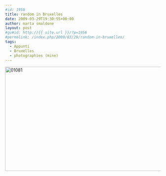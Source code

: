 ```yaml
---
#id: 1956
title: random in Bruxelles
date: 2009-03-29T19:30:55+00:00
author: marta smaldone
layout: post
#gu#id: http://{{ site.url }}/?p=1956
#permalink: /index.php/2009/03/29/random-in-bruxelles/
tags:
  - Appunti
  - Bruxelles
  - photographies (mine)
---
```

<img class="aligncenter wp-image-3679" src="{{ site.url }}/images/uploads/2009/03/01081.jpg" alt="01081" width="550" height="338" srcset="{{ site.url }}/images/uploads/2009/03/01081.jpg 732w, {{ site.url }}/images/uploads/2009/03/01081-300x184.jpg 300w" sizes="(max-width: 550px) 100vw, 550px" />